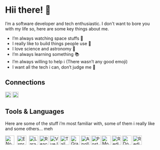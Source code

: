 # Hii there! 👋

I’m a software developer and tech enthusiastic. I don't want to bore you with my life so, here are some key things about me.

- I’m always watching space stuffs 🚀
- I really like to build things people use 📱
- I love science and astronomy 🌌
- I’m always learning something 📚
- I’m always willing to help ℹ️ (There wasn’t any good emoji)
- I want all the tech i can, don’t judge me 🤖

## Connections
<a href="https://www.linkedin.com/in/fedenaka/" target="_blank"><img src="https://upload.wikimedia.org/wikipedia/commons/thumb/c/ca/LinkedIn_logo_initials.png/768px-LinkedIn_logo_initials.png" alt="linkedin" width="20" height="20"></a>
<a href="https://twitter.com/fedenaka" target="_blank"><img src="https://serv1.raiolanetworks.es/blog/wp-content/uploads/twitterlogodown.png" alt="twitter" width="20" height="20"></a>

## Tools & Languages
<p>Here are some of the stuff i’m most familiar with, some of them i really like and some others... meh</p>
<p>
  <a href="https://nodejs.org/" target="_blank"><img src="https://www.lomasnuevo.net/wp-contentupl/2018/04/Nodejs.png" alt="NodeJS" height="30" style="margin-right: 5px"></a>
  <a href="https://expressjs.com/" target="_blank"><img src="https://upload.wikimedia.org/wikipedia/commons/6/64/Expressjs.png" alt="ExpressJS" height="30" style="margin-right: 5px"></a>
  <a href="https://laravel.com/" target="_blank"><img src="https://upload.wikimedia.org/wikipedia/commons/thumb/9/9a/Laravel.svg/1200px-Laravel.svg.png" alt="Laravel" height="30"></a>
  <a href="https://reactnative.dev/" target="_blank"><img src="https://sandstorm.de/_Resources/Persistent/3/2/8/5/3285416e8503b2c8354c321bcd690cf550b8b2d3/React-Logo.svg" alt="React-Native" height="30"></a>
  <a href="https://vuejs.org/" target="_blank"><img src="https://hackeruna.com/wp-content/uploads/2020/10/VueJS.png" alt="VueJS" height="30"></a>
  <a href="https://tailwindcss.com/" target="_blank"><img src="https://hight.io/_nuxt/img/tailwind.3558838.png" alt="Tailwind" height="30"></a>
  <a href="https://graphql.org/" target="_blank"><img src="https://upload.wikimedia.org/wikipedia/commons/thumb/1/17/GraphQL_Logo.svg/1200px-GraphQL_Logo.svg.png" alt="GraphQL" height="30"></a>
  <a href="https://www.apollographql.com/" target="_blank"><img src="https://seeklogo.com/images/A/apollo-logo-DC7DD3C444-seeklogo.com.png" alt="Apollo" height="30"></a>
  <a href="https://www.postgresql.org/" target="_blank"><img src="https://upload.wikimedia.org/wikipedia/commons/thumb/2/29/Postgresql_elephant.svg/1200px-Postgresql_elephant.svg.png" alt="PostgresSQL" height="30"></a>
  <a href="https://www.mongodb.com/" target="_blank"><img src="https://emanueleciriachi.net/wp-content/uploads/2019/01/logo-mongodb-png-mongodb-logo-png-400.png" alt="MongoDB" height="30"></a>
  <a href="https://redis.io/" target="_blank"><img src="https://pbs.twimg.com/profile_images/1285653263824691205/mu4nJ7Gb_400x400.png" alt="Redis" height="30"></a>
  <a href="https://www.docker.com/" target="_blank"><img src="https://seeklogo.com/images/D/docker-logo-CF97D0124B-seeklogo.com.png" alt="Docker" height="30"></a>
  <a href="https://code.visualstudio.com/" target="_blank"><img src="https://upload.wikimedia.org/wikipedia/commons/thumb/9/9a/Visual_Studio_Code_1.35_icon.svg/1024px-Visual_Studio_Code_1.35_icon.svg.png" alt="Redis" height="30"></a>
</p>
